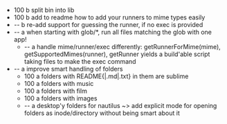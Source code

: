 * 100 b split bin into lib
* 100 b add to readme how to add your runners to mime types easily
*  -- b re-add support for guessing the runner, if no exec is provided
*  -- a when starting with glob/*, run all files matching the glob with one app!
    *  -- a handle mime/runner/exec differently: getRunnerForMime(mime), getSupportedMimes(runner), getRunner yields a build'able script taking files to make the exec command
*  -- a improve smart handling of folders
    * 100 a folders with README{|.md|.txt} in them are sublime
    * 100 a folders with music
    * 100 a folders with film
    * 100 a folders with images
    *  -- a desktop'y folders for nautilus ~> add explicit mode for opening folders as inode/directory without being smart about it
